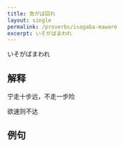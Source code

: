 ```yaml
---
title: 急がば回れ
layout: single
permalink: /proverbs/isogaba-maware
excerpt: いそがばまわれ
---
```


いそがばまわれ

## 解释

宁走十步远，不走一步险

欲速则不达

## 例句

